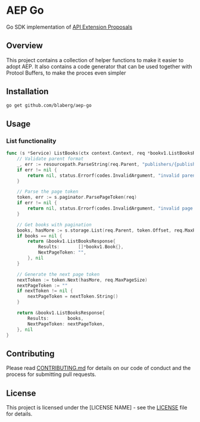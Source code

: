 # AEP Go

Go SDK implementation of [API Extension Proposals](https://aep.dev/)

## Overview

This project contains a collection of helper functions to make it easier to adopt
AEP. It also contains a code generator that can be used together with Protool Buffers,
to make the proces even simpler

## Installation

```bash
go get github.com/blaberg/aep-go
```

## Usage

### List functionality

```go
func (s *Service) ListBooks(ctx context.Context, req *bookv1.ListBooksRequest) (*bookv1.ListBooksResponse, error) {
	// Validate parent format
	_, err := resourcepath.ParseString(req.Parent, "publishers/{publisher}")
	if err != nil {
		return nil, status.Errorf(codes.InvalidArgument, "invalid parent format: %v", err)
	}

	// Parse the page token
	token, err := s.paginator.ParsePageToken(req)
	if err != nil {
		return nil, status.Errorf(codes.InvalidArgument, "invalid page token: %v", err)
	}

	// Get books with pagination
	books, hasMore := s.storage.List(req.Parent, token.Offset, req.MaxPageSize)
	if books == nil {
		return &bookv1.ListBooksResponse{
			Results:       []*bookv1.Book{},
			NextPageToken: "",
		}, nil
	}

	// Generate the next page token
	nextToken := token.Next(hasMore, req.MaxPageSize)
	nextPageToken := ""
	if nextToken != nil {
		nextPageToken = nextToken.String()
	}

	return &bookv1.ListBooksResponse{
		Results:       books,
		NextPageToken: nextPageToken,
	}, nil
}
```

## Contributing

Please read [CONTRIBUTING.md](CONTRIBUTING.md) for details on our code of conduct and the process for submitting pull requests.

## License

This project is licensed under the [LICENSE NAME] - see the [LICENSE](LICENSE) file for details.

